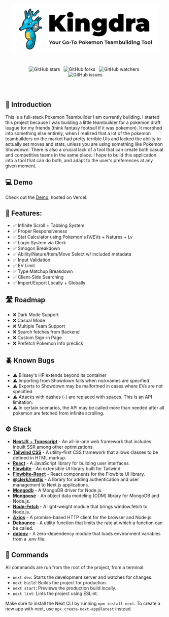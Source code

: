 <div align="center" style="padding: 20px;">

![Banner](public/banner.png)

<div style="padding: 10px;">

![GitHub stars](https://img.shields.io/github/stars/liambsulliva/pokemon-teambuilder)&nbsp;&nbsp;
![GitHub forks](https://img.shields.io/github/forks/liambsulliva/pokemon-teambuilder)&nbsp;&nbsp;
![GitHub watchers](https://img.shields.io/github/watchers/liambsulliva/pokemon-teambuilder)&nbsp;&nbsp;
![GitHub issues](https://img.shields.io/github/issues/liambsulliva/pokemon-teambuilder)

</div>

</div>

## 👋 Introduction

This is a full-stack Pokemon Teambuilder I am currently building. I started this project because I was building a little teambuilder for a pokemon draft league for my friends (think fantasy football if it was pokemon). It morphed into something else entirely, when I realized that a lot of the pokemon teambuilders on the market had pretty terrible UIs and lacked the ability to actually set moves and stats, unless you are using something like Pokemon Showdown. There is also a crucial lack of a tool that can create both casual and competitive teams in the same place. I hope to build this application into a tool that can do both, and adapt to the user's preferences at any given moment.

## 💻 Demo

Check out the [Demo](https://pokedraft.liambsullivan.com), hosted on Vercel.

## 💪 Features:

- ✅ Infinite Scroll + Tabbing System
- ✅ Proper Responsiveness
- ✅ Stat Calculator using Pokemon's IV/EVs + Natures + Lv
- ✅ Login System via Clerk
- ✅ Smogon Breakdown
- ✅ Ability/Nature/Item/Move Select w/ included metadata
- ✅ Input Validation
- ✅ EV Limit
- ✅ Type Matchup Breakdown
- ✅ Client-Side Searching
- ✅ Import/Export Locally + Globally

## 🛣️ Roadmap

- ❌ Dark Mode Support
- ❌ Casual Mode
- ❌ Multiple Team Support
- ❌ Search fetches from Backend
- ❌ Custom Sign-in Page
- ❌ Prefetch Pokemon Info preclick

## 🪲 Known Bugs

- ⚠️ Blissey's HP extends beyond its container
- ⚠️ Importing from Showdown fails when nicknames are specified
- ⚠️ Exports to Showdown may be malformed in cases where EVs are not specified
- ⚠️ Attacks with dashes (-) are replaced with spaces. This is an API limitation.
- ⚠️ In certain scenarios, the API may be called more than needed after all pokemon are fetched from infinite scrolling.

## ⚙️ Stack

- [**NextJS** + **Typescript**](https://nextjs.org) - An all-in-one web framework that includes inbuilt SSR among other optimizations.
- [**Tailwind CSS**](https://tailwindcss.com/) - A utility-first CSS framework that allows classes to be defined in HTML markup.
- [**React**](https://react.dev) - A JavaScript library for building user interfaces.
- [**Flowbite**](https://flowbite.com/) - An extensible UI library built for Tailwind.
- [**Flowbite-React**](https://www.npmjs.com/package/flowbite-react) - React components for the Flowbite UI library.
- [**@clerk/nextjs**](https://www.npmjs.com/package/@clerk/nextjs) - A library for adding authentication and user management to Next.js applications.
- [**Mongodb**](https://www.npmjs.com/package/mongodb) - A MongoDB driver for Node.js.
- [**Mongoose**](https://www.npmjs.com/package/mongoose) - An object data modeling (ODM) library for MongoDB and Node.js.
- [**Node-Fetch**](https://www.npmjs.com/package/node-fetch) - A light-weight module that brings window.fetch to Node.js.
- [**Axios**](https://www.npmjs.com/package/axios) - A promise-based HTTP client for the browser and Node.js.
- [**Debounce**](https://www.npmjs.com/package/lodash.debounce) - A utility function that limits the rate at which a function can be called.
- [**dotenv**](https://www.npmjs.com/package/dotenv) - A zero-dependency module that loads environment variables from a .env file.

## 🧞 Commands

All commands are run from the root of the project, from a terminal:

- `next dev`: Starts the development server and watches for changes.
- `next build`: Builds the project for production.
- `next start`: Previews the production build locally.
- `next lint`: Lints the project using ESLint.

Make sure to install the Next CLI by running `npm install next`. To create a new app with next, use `npx create-next-app@latest` instead.